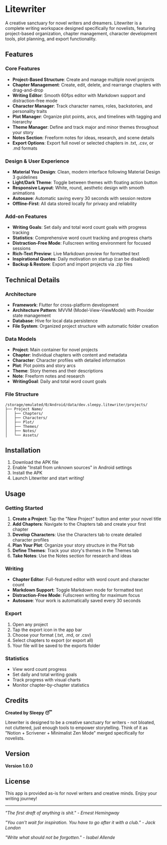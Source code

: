 # Litewriter

A creative sanctuary for novel writers and dreamers. Litewriter is a complete writing workspace designed specifically for novelists, featuring project-based organization, chapter management, character development tools, plot planning, and export functionality.

## Features

### Core Features

- **Project-Based Structure**: Create and manage multiple novel projects
- **Chapter Management**: Create, edit, delete, and rearrange chapters with drag-and-drop
- **Writing Editor**: Smooth 60fps editor with Markdown support and distraction-free mode
- **Character Manager**: Track character names, roles, backstories, and personality traits
- **Plot Manager**: Organize plot points, arcs, and timelines with tagging and hierarchy
- **Theme Manager**: Define and track major and minor themes throughout your story
- **Notes Section**: Freeform notes for ideas, research, and scene details
- **Export Options**: Export full novel or selected chapters in .txt, .csv, or .md formats

### Design & User Experience

- **Material You Design**: Clean, modern interface following Material Design 3 guidelines
- **Light/Dark Theme**: Toggle between themes with floating action button
- **Responsive Layout**: White, round, aesthetic design with smooth animations
- **Autosave**: Automatic saving every 30 seconds with session restore
- **Offline-First**: All data stored locally for privacy and reliability

### Add-on Features

- **Writing Goals**: Set daily and total word count goals with progress tracking
- **Statistics**: Comprehensive word count tracking and progress charts
- **Distraction-Free Mode**: Fullscreen writing environment for focused sessions
- **Rich-Text Preview**: Live Markdown preview for formatted text
- **Inspirational Quotes**: Daily motivation on startup (can be disabled)
- **Backup & Restore**: Export and import projects via .zip files

## Technical Details

### Architecture

- **Framework**: Flutter for cross-platform development
- **Architecture Pattern**: MVVM (Model-View-ViewModel) with Provider state management
- **Database**: Hive for local data persistence
- **File System**: Organized project structure with automatic folder creation

### Data Models

- **Project**: Main container for novel projects
- **Chapter**: Individual chapters with content and metadata
- **Character**: Character profiles with detailed information
- **Plot**: Plot points and story arcs
- **Theme**: Story themes and their descriptions
- **Note**: Freeform notes and research
- **WritingGoal**: Daily and total word count goals

### File Structure

```
/storage/emulated/0/Android/data/dev.sleepy.litewriter/projects/
├── Project Name/
│   ├── Chapters/
│   ├── Characters/
│   ├── Plot/
│   ├── Themes/
│   ├── Notes/
│   └── Assets/
```

## Installation

1. Download the APK file
2. Enable "Install from unknown sources" in Android settings
3. Install the APK
4. Launch Litewriter and start writing!

## Usage

### Getting Started

1. **Create a Project**: Tap the "New Project" button and enter your novel title
2. **Add Chapters**: Navigate to the Chapters tab and create your first chapter
3. **Develop Characters**: Use the Characters tab to create detailed character profiles
4. **Plan Your Plot**: Organize your story structure in the Plot tab
5. **Define Themes**: Track your story's themes in the Themes tab
6. **Take Notes**: Use the Notes section for research and ideas

### Writing

- **Chapter Editor**: Full-featured editor with word count and character count
- **Markdown Support**: Toggle Markdown mode for formatted text
- **Distraction-Free Mode**: Fullscreen writing for maximum focus
- **Autosave**: Your work is automatically saved every 30 seconds

### Export

1. Open any project
2. Tap the export icon in the app bar
3. Choose your format (.txt, .md, or .csv)
4. Select chapters to export (or export all)
5. Your file will be saved to the exports folder

### Statistics

- View word count progress
- Set daily and total writing goals
- Track progress with visual charts
- Monitor chapter-by-chapter statistics

## Credits

**Created by Sleepy 😴**

Litewriter is designed to be a creative sanctuary for writers - not bloated, not cluttered, just enough tools to empower storytelling. Think of it as "Notion + Scrivener + Minimalist Zen Mode" merged specifically for novelists.

## Version

**Version 1.0.0**

## License

This app is provided as-is for novel writers and creative minds. Enjoy your writing journey!

---

*"The first draft of anything is shit." - Ernest Hemingway*

*"You can't wait for inspiration. You have to go after it with a club." - Jack London*

*"Write what should not be forgotten." - Isabel Allende*

